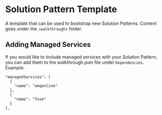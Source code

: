 # Solution Pattern Template

A template that can be used to bootstrap new Solution Patterns. Content goes under the `/walkthroughs` folder.

## Adding Managed Services
If you would like to include managed services with your Solution Pattern, you can add them to the walkthrough.json file under `Dependencies`.<br>
Example:

```
"managedServices": [
  {
    "name": "amqonline"
  },
  {
    "name": "fuse"
  }
],
```
